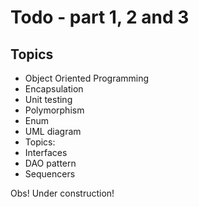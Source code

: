# Todo - part 1, 2 and 3

## Topics 
* Object Oriented Programming
* Encapsulation
* Unit testing
* Polymorphism
* Enum
* UML diagram
* Topics:
* Interfaces
* DAO pattern
* Sequencers

Obs! Under construction!
